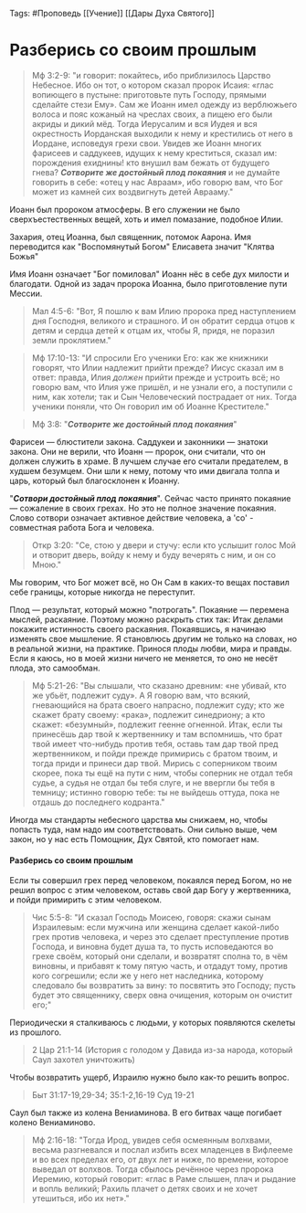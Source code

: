 Tags: #Проповедь
[[Учение]]
[[Дары Духа Святого]]
# Разберись со своим прошлым

 > Мф 3:2-9: 
 "и говорит: покайтесь, ибо приблизилось Царство Небесное. Ибо он тот, о котором сказал пророк Исаия: «глас вопиющего в пустыне: приготовьте путь Господу, прямыми сделайте стези Ему». Сам же Иоанн имел одежду из верблюжьего волоса и пояс кожаный на чреслах своих, а пищею его были акриды и дикий мёд. Тогда Иерусалим и вся Иудея и вся окрестность Иорданская выходили к нему и крестились от него в Иордане, исповедуя грехи свои. Увидев же Иоанн многих фарисеев и саддукеев, идущих к нему креститься, сказал им: порождения ехиднины! кто внушил вам бежать от будущего гнева? ***Сотворите же достойный плод покаяния*** и не думайте говорить в себе: «отец у нас Авраам», ибо говорю вам, что Бог может из камней сих воздвигнуть детей Аврааму." 

 Иоанн был пророком атмосферы. В его служении не было сверхъестественных вещей, хоть и имел помазание, подобное Илии.

Захария, отец Иоанна, был священник, потомок Аарона. Имя переводится как "Воспомянутый Богом"
Елисавета значит "Клятва Божья"

Имя Иоанн означает "Бог помиловал"
Иоанн нёс в себе дух милости и благодати.
Одной из задач пророка Иоанна, было приготовление пути Мессии.
> Мал 4:5-6: "Вот, Я пошлю к вам Илию пророка пред наступлением дня Господня, великого и страшного. И он обратит сердца отцов к детям и сердца детей к отцам их, чтобы Я, придя, не поразил земли проклятием."

> Мф 17:10-13: "И спросили Его ученики Его: как же книжники говорят, что Илии надлежит прийти прежде? Иисус сказал им в ответ: правда, Илия _должен_ прийти прежде и устроить всё; но говорю вам, что Илия уже пришёл, и не узнали его, а поступили с ним, как хотели; так и Сын Человеческий пострадает от них. Тогда ученики поняли, что Он говорил им об Иоанне Крестителе."

> Мф 3:8: "***Сотворите же достойный плод покаяния***"

Фарисеи — блюстители закона. Саддукеи и законники — знатоки закона.
Они не верили, что Иоанн — пророк, они считали, что он должен служить в храме. В лучшем случае его считали предателем, в худшем безумцем. 
Они шли к нему, потому что ими двигала толпа и царь, который был благосклонен к Иоанну.

"***Сотвори достойный плод покаяния***". Сейчас часто принято покаяние — сожаление в своих грехах. Но это не полное значение покаяния. Слово сотвори означает активное действие человека, а 'со' - совместная работа Бога и человека.
> Откр 3:20: "Се, стою у двери и стучу: если кто услышит голос Мой и отворит дверь, войду к нему и буду вечерять с ним, и он со Мною."

Мы говорим, что Бог может всё, но Он Сам в каких-то вещах поставил себе границы, которые никогда не переступит.

Плод — результат, который можно "потрогать".
Покаяние — перемена мыслей, раскаяние.
Поэтому можно раскрыть стих так: Итак делами покажите истинность своего раскаяния.
Покаявшись, я начинаю изменять свое мышление. Я становлюсь другим не только на словах, но в реальной жизни, на практике. Принося плоды любви, мира и правды.
Если я каюсь, но в моей жизни ничего не меняется, то оно не несёт плода, это самообман.
> Мф 5:21-26: 
 "Вы слышали, что сказано древним: «не убивай, кто же убьёт, подлежит суду». А Я говорю вам, что всякий, гневающийся на брата своего напрасно, подлежит суду; кто же скажет брату своему: «рака», подлежит синедриону; а кто скажет: «безумный», подлежит геенне огненной. Итак, если ты принесёшь дар твой к жертвеннику и там вспомнишь, что брат твой имеет что-нибудь против тебя, оставь там дар твой пред жертвенником, и пойди прежде примирись с братом твоим, и тогда приди и принеси дар твой. Мирись с соперником твоим скорее, пока ты ещё на пути с ним, чтобы соперник не отдал тебя судье, а судья не отдал бы тебя слуге, и не ввергли бы тебя в темницу; истинно говорю тебе: ты не выйдешь оттуда, пока не отдашь до последнего кодранта."

Иногда мы стандарты небесного царства мы снижаем, но, чтобы попасть туда, нам надо им соответствовать. Они сильно выше, чем закон, но у нас есть Помощник, Дух Святой, кто помогает нам. 

#### Разберись со своим прошлым
Если ты совершил грех перед человеком, покаялся перед Богом, но не решил вопрос с этим человеком, оставь свой дар Богу у жертвенника, и пойди примирить с этим человеком. 
> Чис 5:5-8: "И сказал Господь Моисею, говоря: скажи сынам Израилевым: если мужчина или женщина сделает какой-либо грех против человека, и через это сделает преступление против Господа, и виновна будет душа та, то пусть исповедаются во грехе своём, который они сделали, и возвратят сполна то, в чём виновны, и прибавят к тому пятую часть, и отдадут тому, против кого согрешили; если же у него нет наследника, которому следовало бы возвратить за вину: то посвятить это Господу; пусть будет это священнику, сверх овна очищения, которым он очистит его;"

Периодически я сталкиваюсь с людьми, у которых появляются скелеты из прошлого. 
> 2 Цар 21:1-14 (История с голодом у Давида из-за народа, который Саул захотел уничтожить)

Чтобы возвратить ущерб, Израилю нужно было как-то решить вопрос.
> Быт 31:17-19,29-34; 35:1-2,16-19
> Суд 19-21

Саул был также из колена Вениаминова. В его битвах чаще погибает колено Вениаминово.

> Мф 2:16-18: 
 "Тогда Ирод, увидев себя осмеянным волхвами, весьма разгневался и послал избить всех младенцев в Вифлееме и во всех пределах его, от двух лет и ниже, по времени, которое выведал от волхвов. Тогда сбылось речённое через пророка Иеремию, который говорит: «глас в Раме слышен, плач и рыдание и вопль великий; Рахиль плачет о детях своих и не хочет утешиться, ибо их нет»."